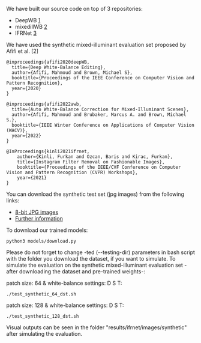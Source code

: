 We have built our source code on top of 3 repositories:
* DeepWB [1](https://github.com/mahmoudnafifi/Deep_White_Balance)
* mixedillWB [2](https://github.com/mahmoudnafifi/mixedillWB)
* IFRNet [3](https://github.com/birdortyedi/instagram-filter-removal-pytorch)


We have used the synthetic mixed-illuminant evaluation set proposed by Afifi et al. [2]

```
@inproceedings{afifi2020deepWB,
  title={Deep White-Balance Editing},
  author={Afifi, Mahmoud and Brown, Michael S},
  booktitle={Proceedings of the IEEE Conference on Computer Vision and Pattern Recognition},
  year={2020}
}

@inproceedings{afifi2022awb,
  title={Auto White-Balance Correction for Mixed-Illuminant Scenes},
  author={Afifi, Mahmoud and Brubaker, Marcus A. and Brown, Michael S.},
  booktitle={IEEE Winter Conference on Applications of Computer Vision (WACV)},
  year={2022}
}

@InProceedings{kinli2021ifrnet,
    author={Kinli, Furkan and Ozcan, Baris and Kirac, Furkan},
    title={Instagram Filter Removal on Fashionable Images},
    booktitle={Proceedings of the IEEE/CVF Conference on Computer Vision and Pattern Recognition (CVPR) Workshops},
    year={2021}
}
```


You can download the synthetic test set (jpg images) from the following links:
* [8-bit JPG images](https://ln4.sync.com/dl/327ce3f30/jd7rvtf6-7tgz43nf-e9ahtm3j-tv8uzxwe)
* [Further information](https://github.com/mahmoudnafifi/mixedillWB#dataset)


To download our trained models:

```
python3 models/download.py 
```

Please do not forget to change -ted (--testing-dir) parameters in bash script with the folder you download the dataset, if you want to simulate.
To simulate the evaluation on the synthetic mixed-illuminant evaluation set -after downloading the dataset and pre-trained weights-:

patch size: 64 & white-balance settings: D S T: 
```
./test_synthetic_64_dst.sh
```

patch size: 128 & white-balance settings: D S T: 
```
./test_synthetic_128_dst.sh
```

Visual outputs can be seen in the folder "results/ifrnet/images/synthetic" after simulating the evaluation.